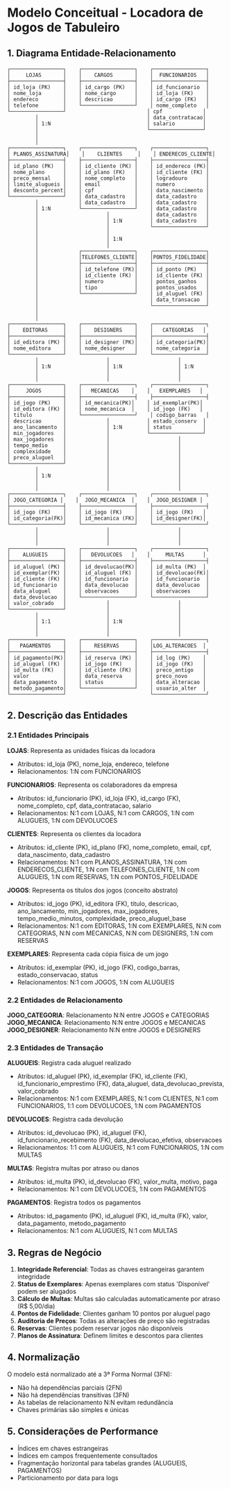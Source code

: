 # Modelo Conceitual - Locadora de Jogos de Tabuleiro

## 1. Diagrama Entidade-Relacionamento

```
┌─────────────────┐    ┌─────────────────┐    ┌─────────────────┐
│     LOJAS       │    │    CARGOS       │    │  FUNCIONARIOS   │
├─────────────────┤    ├─────────────────┤    ├─────────────────┤
│ id_loja (PK)    │    │ id_cargo (PK)   │    │ id_funcionario  │
│ nome_loja       │    │ nome_cargo      │    │ id_loja (FK)    │
│ endereco        │    │ descricao       │    │ id_cargo (FK)   │
│ telefone        │    └─────────────────┘    │ nome_completo   │
└─────────────────┘                          │ cpf             │
         │                                   │ data_contratacao│
         │ 1:N                               │ salario         │
         │                                   └─────────────────┘
         │
         │
┌─────────────────┐    ┌─────────────────┐    ┌─────────────────┐
│ PLANOS_ASSINATURA│    │    CLIENTES     │    │ ENDERECOS_CLIENTE│
├─────────────────┤    ├─────────────────┤    ├─────────────────┤
│ id_plano (PK)   │    │ id_cliente (PK) │    │ id_endereco (PK)│
│ nome_plano      │    │ id_plano (FK)   │    │ id_cliente (FK) │
│ preco_mensal    │    │ nome_completo   │    │ logradouro      │
│ limite_alugueis │    │ email           │    │ numero          │
│ desconto_percent│    │ cpf             │    │ data_nascimento │
└─────────────────┘    │ data_cadastro   │    │ data_cadastro   │
         │             │ data_cadastro   │    │ data_cadastro   │
         │ 1:N         └─────────────────┘    │ data_cadastro   │
         │                      │             │ data_cadastro   │
         │                      │ 1:N         │ data_cadastro   │
         │                      │             └─────────────────┘
         │                      │
         │                      │ 1:N
         │                      │
         │             ┌─────────────────┐    ┌─────────────────┐
         │             │TELEFONES_CLIENTE│    │PONTOS_FIDELIDADE│
         │             ├─────────────────┤    ├─────────────────┤
         │             │ id_telefone (PK)│    │ id_ponto (PK)   │
         │             │ id_cliente (FK) │    │ id_cliente (FK) │
         │             │ numero          │    │ pontos_ganhos   │
         │             │ tipo            │    │ pontos_usados   │
         │             └─────────────────┘    │ id_aluguel (FK) │
         │                                    │ data_transacao  │
         │                                    └─────────────────┘
         │
         │
┌─────────────────┐    ┌─────────────────┐    ┌─────────────────┐
│    EDITORAS     │    │    DESIGNERS    │    │   CATEGORIAS   │
├─────────────────┤    ├─────────────────┤    ├─────────────────┤
│ id_editora (PK) │    │ id_designer (PK)│    │ id_categoria(PK)│
│ nome_editora    │    │ nome_designer   │    │ nome_categoria  │
└─────────────────┘    └─────────────────┘    └─────────────────┘
         │                      │                      │
         │ 1:N                  │ 1:N                  │ 1:N
         │                      │                      │
         │                      │                      │
┌─────────────────┐    ┌─────────────────┐    ┌─────────────────┐
│     JOGOS       │    │   MECANICAS    │    │   EXEMPLARES   │
├─────────────────┤    ├─────────────────┤    ├─────────────────┤
│ id_jogo (PK)    │    │ id_mecanica(PK)│    │ id_exemplar(PK)│
│ id_editora (FK) │    │ nome_mecanica  │    │ id_jogo (FK)   │
│ titulo          │    └─────────────────┘    │ codigo_barras   │
│ descricao       │             │            │ estado_conserv  │
│ ano_lancamento  │             │ 1:N        │ status          │
│ min_jogadores   │             │            └─────────────────┘
│ max_jogadores   │             │                      │
│ tempo_medio     │             │                      │
│ complexidade    │             │                      │
│ preco_aluguel   │             │                      │
└─────────────────┘             │                      │
         │                      │                      │
         │ 1:N                  │                      │
         │                      │                      │
         │                      │                      │
┌─────────────────┐    ┌─────────────────┐    ┌─────────────────┐
│ JOGO_CATEGORIA │    │  JOGO_MECANICA  │    │  JOGO_DESIGNER │
├─────────────────┤    ├─────────────────┤    ├─────────────────┤
│ id_jogo (FK)    │    │ id_jogo (FK)    │    │ id_jogo (FK)   │
│ id_categoria(FK)│    │ id_mecanica (FK)│    │ id_designer(FK)│
└─────────────────┘    └─────────────────┘    └─────────────────┘
         │                      │                      │
         │                      │                      │
         │                      │                      │
┌─────────────────┐    ┌─────────────────┐    ┌─────────────────┐
│    ALUGUEIS     │    │   DEVOLUCOES   │    │     MULTAS      │
├─────────────────┤    ├─────────────────┤    ├─────────────────┤
│ id_aluguel (PK) │    │ id_devolucao(PK)│    │ id_multa (PK)  │
│ id_exemplar(FK) │    │ id_aluguel (FK) │    │ id_devolucao(FK)│
│ id_cliente (FK) │    │ id_funcionario  │    │ id_funcionario  │
│ id_funcionario  │    │ data_devolucao  │    │ data_devolucao  │
│ data_aluguel    │    │ observacoes     │    │ observacoes     │
│ data_devolucao  │    └─────────────────┘    └─────────────────┘
│ valor_cobrado   │             │                      │
└─────────────────┘             │                      │
         │                      │                      │
         │ 1:1                  │ 1:N                  │
         │                      │                      │
         │                      │                      │
┌─────────────────┐    ┌─────────────────┐    ┌─────────────────┐
│   PAGAMENTOS    │    │    RESERVAS     │    │LOG_ALTERACOES  │
├─────────────────┤    ├─────────────────┤    ├─────────────────┤
│ id_pagamento(PK)│    │ id_reserva (PK) │    │ id_log (PK)    │
│ id_aluguel (FK) │    │ id_jogo (FK)    │    │ id_jogo (FK)   │
│ id_multa (FK)   │    │ id_cliente (FK) │    │ preco_antigo   │
│ valor           │    │ data_reserva    │    │ preco_novo     │
│ data_pagamento  │    │ status          │    │ data_alteracao │
│ metodo_pagamento│    └─────────────────┘    │ usuario_alter  │
└─────────────────┘                           └─────────────────┘
```

## 2. Descrição das Entidades

### 2.1 Entidades Principais

**LOJAS**: Representa as unidades físicas da locadora
- Atributos: id_loja (PK), nome_loja, endereco, telefone
- Relacionamentos: 1:N com FUNCIONARIOS

**FUNCIONARIOS**: Representa os colaboradores da empresa
- Atributos: id_funcionario (PK), id_loja (FK), id_cargo (FK), nome_completo, cpf, data_contratacao, salario
- Relacionamentos: N:1 com LOJAS, N:1 com CARGOS, 1:N com ALUGUEIS, 1:N com DEVOLUCOES

**CLIENTES**: Representa os clientes da locadora
- Atributos: id_cliente (PK), id_plano (FK), nome_completo, email, cpf, data_nascimento, data_cadastro
- Relacionamentos: N:1 com PLANOS_ASSINATURA, 1:N com ENDERECOS_CLIENTE, 1:N com TELEFONES_CLIENTE, 1:N com ALUGUEIS, 1:N com RESERVAS, 1:N com PONTOS_FIDELIDADE

**JOGOS**: Representa os títulos dos jogos (conceito abstrato)
- Atributos: id_jogo (PK), id_editora (FK), titulo, descricao, ano_lancamento, min_jogadores, max_jogadores, tempo_medio_minutos, complexidade, preco_aluguel_base
- Relacionamentos: N:1 com EDITORAS, 1:N com EXEMPLARES, N:N com CATEGORIAS, N:N com MECANICAS, N:N com DESIGNERS, 1:N com RESERVAS

**EXEMPLARES**: Representa cada cópia física de um jogo
- Atributos: id_exemplar (PK), id_jogo (FK), codigo_barras, estado_conservacao, status
- Relacionamentos: N:1 com JOGOS, 1:N com ALUGUEIS

### 2.2 Entidades de Relacionamento

**JOGO_CATEGORIA**: Relacionamento N:N entre JOGOS e CATEGORIAS
**JOGO_MECANICA**: Relacionamento N:N entre JOGOS e MECANICAS  
**JOGO_DESIGNER**: Relacionamento N:N entre JOGOS e DESIGNERS

### 2.3 Entidades de Transação

**ALUGUEIS**: Registra cada aluguel realizado
- Atributos: id_aluguel (PK), id_exemplar (FK), id_cliente (FK), id_funcionario_emprestimo (FK), data_aluguel, data_devolucao_prevista, valor_cobrado
- Relacionamentos: N:1 com EXEMPLARES, N:1 com CLIENTES, N:1 com FUNCIONARIOS, 1:1 com DEVOLUCOES, 1:N com PAGAMENTOS

**DEVOLUCOES**: Registra cada devolução
- Atributos: id_devolucao (PK), id_aluguel (FK), id_funcionario_recebimento (FK), data_devolucao_efetiva, observacoes
- Relacionamentos: 1:1 com ALUGUEIS, N:1 com FUNCIONARIOS, 1:N com MULTAS

**MULTAS**: Registra multas por atraso ou danos
- Atributos: id_multa (PK), id_devolucao (FK), valor_multa, motivo, paga
- Relacionamentos: N:1 com DEVOLUCOES, 1:N com PAGAMENTOS

**PAGAMENTOS**: Registra todos os pagamentos
- Atributos: id_pagamento (PK), id_aluguel (FK), id_multa (FK), valor, data_pagamento, metodo_pagamento
- Relacionamentos: N:1 com ALUGUEIS, N:1 com MULTAS

## 3. Regras de Negócio

1. **Integridade Referencial**: Todas as chaves estrangeiras garantem integridade
2. **Status de Exemplares**: Apenas exemplares com status 'Disponível' podem ser alugados
3. **Cálculo de Multas**: Multas são calculadas automaticamente por atraso (R$ 5,00/dia)
4. **Pontos de Fidelidade**: Clientes ganham 10 pontos por aluguel pago
5. **Auditoria de Preços**: Todas as alterações de preço são registradas
6. **Reservas**: Clientes podem reservar jogos não disponíveis
7. **Planos de Assinatura**: Definem limites e descontos para clientes

## 4. Normalização

O modelo está normalizado até a 3ª Forma Normal (3FN):
- Não há dependências parciais (2FN)
- Não há dependências transitivas (3FN)
- As tabelas de relacionamento N:N evitam redundância
- Chaves primárias são simples e únicas

## 5. Considerações de Performance

- Índices em chaves estrangeiras
- Índices em campos frequentemente consultados
- Fragmentação horizontal para tabelas grandes (ALUGUEIS, PAGAMENTOS)
- Particionamento por data para logs 